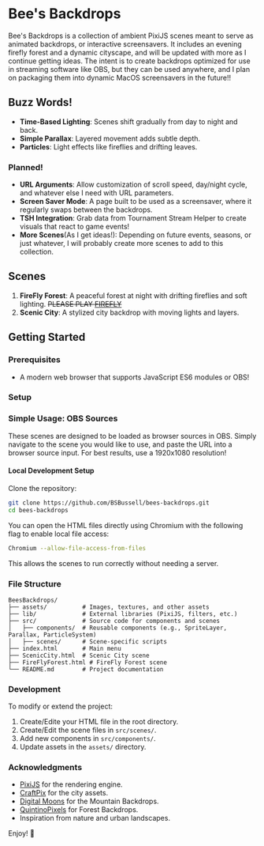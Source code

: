 # Bee's Backdrops

Bee's Backdrops is a collection of ambient PixiJS scenes meant to serve as animated backdrops, or interactive screensavers. It includes an evening firefly forest and a dynamic cityscape, and will be updated with more as I continue getting ideas. The intent is to create backdrops optimized for use in streaming software like OBS, but they can be used anywhere, and I plan on packaging them into dynamic MacOS screensavers in the future!!

## Buzz Words!

- **Time-Based Lighting**: Scenes shift gradually from day to night and back.
- **Simple Parallax**: Layered movement adds subtle depth.
- **Particles**: Light effects like fireflies and drifting leaves.

### Planned!

- **URL Arguments**: Allow customization of scroll speed, day/night cycle, and whatever else I need with URL parameters.
- **Screen Saver Mode**: A page built to be used as a screensaver, where it regularly swaps between the backdrops.
- **TSH Integration**: Grab data from Tournament Stream Helper to create visuals that react to game events!
- **More Scenes**(As I get ideas!): Depending on future events, seasons, or just whatever, I will probably create more scenes to add to this collection.

## Scenes

1. **FireFly Forest**: A peaceful forest at night with drifting fireflies and soft lighting. ~~PLEASE PLAY [FIREFLY](bbussell.com/firefly)~~
2. **Scenic City**: A stylized city backdrop with moving lights and layers.

## Getting Started

### Prerequisites

- A modern web browser that supports JavaScript ES6 modules or OBS!

### Setup

### Simple Usage: OBS Sources
These scenes are designed to be loaded as browser sources in OBS. Simply navigate to the scene you would like to use, and paste the URL into a browser source input. For best results, use a 1920x1080 resolution!

#### Local Development Setup
Clone the repository:
   ```bash
   git clone https://github.com/BSBussell/bees-backdrops.git
   cd bees-backdrops
   ```
You can open the HTML files directly using Chromium with the following flag to enable local file access:
```bash
Chromium --allow-file-access-from-files
```
This allows the scenes to run correctly without needing a server.

### File Structure

```
BeesBackdrops/
├── assets/          # Images, textures, and other assets
├── lib/             # External libraries (PixiJS, filters, etc.)
├── src/             # Source code for components and scenes
│   ├── components/  # Reusable components (e.g., SpriteLayer, Parallax, ParticleSystem)
│   ├── scenes/      # Scene-specific scripts
├── index.html       # Main menu
├── ScenicCity.html  # Scenic City scene
├── FireFlyForest.html # FireFly Forest scene
└── README.md        # Project documentation
```

### Development

To modify or extend the project:

1. Create/Edite your HTML file in the root directory.
2. Create/Edit the scene files in `src/scenes/`.
3. Add new components in `src/components/`.
4. Update assets in the `assets/` directory.

### Acknowledgments

- [PixiJS](https://pixijs.com/) for the rendering engine.
- [CraftPix](https://craftpix.net/) for the city assets.
- [Digital Moons](https://digitalmoons.itch.io/) for the Mountain Backdrops.
- [QuintinoPixels](https://quintino-pixels.itch.io/) for Forest Backdrops.
- Inspiration from nature and urban landscapes.

Enjoy! 🐝
